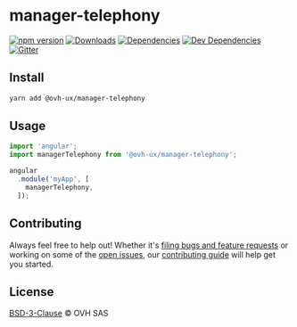 # manager-telephony

[![npm version](https://badgen.net/npm/v/@ovh-ux/manager-telephony)](https://www.npmjs.com/package/@ovh-ux/manager-telephony) [![Downloads](https://badgen.net/npm/dt/@ovh-ux/manager-telephony)](https://npmjs.com/package/@ovh-ux/manager-telephony) [![Dependencies](https://badgen.net/david/dep/ovh-ux/manager-telephony)](https://npmjs.com/package/@ovh-ux/manager-telephony?activeTab=dependencies) [![Dev Dependencies](https://badgen.net/david/dev/ovh-ux/manager-telephony)](https://npmjs.com/package/@ovh-ux/manager-telephony?activeTab=dependencies) [![Gitter](https://badgen.net/badge/gitter/ovh-ux/blue?icon=gitter)](https://gitter.im/ovh/ux)

## Install

```sh
yarn add @ovh-ux/manager-telephony
```

## Usage

```js
import 'angular';
import managerTelephony from '@ovh-ux/manager-telephony';

angular
  .module('myApp', [
    managerTelephony,
  ]);
```

## Contributing

Always feel free to help out! Whether it's [filing bugs and feature requests](https://github.com/ovh-ux/manager/issues/new) or working on some of the [open issues](https://github.com/ovh-ux/manager/issues), our [contributing guide](CONTRIBUTING.md) will help get you started.

## License

[BSD-3-Clause](LICENSE) © OVH SAS
